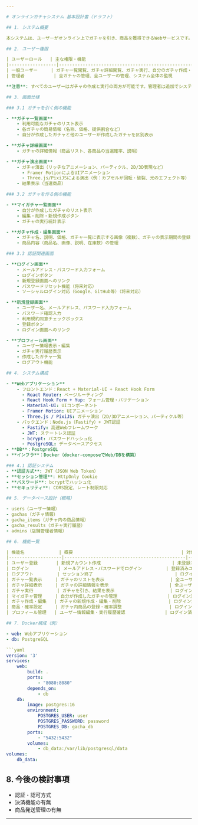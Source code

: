```yaml
---

# オンラインガチャシステム 基本設計書（ドラフト）

## 1. システム概要

本システムは、ユーザーがオンライン上でガチャを引き、商品を獲得できるWebサービスです。すべてのユーザーはガチャを作成・管理することも、他のユーザーが作成したガチャを引くこともできます。システムはDocker環境上で動作し、データベースにはPostgreSQLを使用します。

## 2. ユーザー権限

| ユーザーロール   | 主な権限・機能                                                               |
|------------------|-----------------------------------------------------------------------------|
| 一般ユーザー     | ガチャ一覧閲覧、ガチャ詳細閲覧、ガチャ実行、自分のガチャ作成・編集・削除      |
| 管理者           | 全ガチャの管理、全ユーザーの管理、システム全体の監視                        |

**注意**: すべてのユーザーはガチャの作成と実行の両方が可能です。管理者は追加でシステム全体の管理権限を持ちます。

## 3. 画面仕様

### 3.1 ガチャを引く側の機能

- **ガチャ一覧画面**
	- 利用可能なガチャのリスト表示
	- 各ガチャの簡易情報（名称、価格、提供割合など）
	- 自分が作成したガチャと他のユーザーが作成したガチャを区別表示

- **ガチャ詳細画面**
	- ガチャの詳細情報（商品リスト、各商品の当選確率、説明）

- **ガチャ演出画面**
	- ガチャ演出（リッチなアニメーション、パーティクル、2D/3D表現など）
	  - Framer MotionによるUIアニメーション
	  - Three.js/PixiJSによる演出（例：カプセルが回転・破裂、光のエフェクト等）
	- 結果表示（当選商品）

### 3.2 ガチャを作る側の機能

- **マイガチャ一覧画面**
	- 自分が作成したガチャのリスト表示
	- 編集・削除・新規作成ボタン
	- ガチャの実行統計表示

- **ガチャ作成・編集画面**
	- ガチャ名、説明、価格、ガチャ一覧に表示する画像（複数）、ガチャの表示期間の登録・編集
	- 商品内容（商品名、画像、説明、在庫数）の管理

### 3.3 認証関連画面

- **ログイン画面**
	- メールアドレス・パスワード入力フォーム
	- ログインボタン
	- 新規登録画面へのリンク
	- パスワードリセット機能（将来対応）
	- ソーシャルログイン対応（Google、GitHub等）（将来対応）

- **新規登録画面**
	- ユーザー名、メールアドレス、パスワード入力フォーム
	- パスワード確認入力
	- 利用規約同意チェックボックス
	- 登録ボタン
	- ログイン画面へのリンク

- **プロフィール画面**
	- ユーザー情報表示・編集
	- ガチャ実行履歴表示
	- 作成したガチャ一覧
	- ログアウト機能

## 4. システム構成

- **Webアプリケーション**
	- フロントエンド：React + Material-UI + React Hook Form
	  - React Router: ページルーティング
	  - React Hook Form + Yup: フォーム管理・バリデーション
	  - Material-UI: UIコンポーネント
	  - Framer Motion: UIアニメーション
	  - Three.js / PixiJS: ガチャ演出（2D/3Dアニメーション、パーティクル等）
	- バックエンド：Node.js（Fastify）+ JWT認証
	  - Fastify: 高速Webフレームワーク
	  - JWT: ステートレス認証
	  - bcrypt: パスワードハッシュ化
	  - PostgreSQL: データベースアクセス
- **DB**：PostgreSQL
- **インフラ**：Docker（docker-composeでWeb/DBを構築）

### 4.1 認証システム
- **認証方式**: JWT（JSON Web Token）
- **セッション管理**: HttpOnly Cookie
- **パスワード**: bcryptでハッシュ化
- **セキュリティ**: CORS設定、レート制限対応

## 5. データベース設計（概略）

- users（ユーザー情報）
- gachas（ガチャ情報）
- gacha_items（ガチャ内の商品情報）
- gacha_results（ガチャ実行履歴）
- admins（店舗管理者情報）

## 6. 機能一覧

| 機能名             | 概要                                         | 対象ユーザー   | 認証要否 |
|--------------------|----------------------------------------------|---------------|----------|
| ユーザー登録       | 新規アカウント作成                           | 未登録ユーザー | 不要     |
| ログイン           | メールアドレス・パスワードでログイン         | 登録済みユーザー | 不要     |
| ログアウト         | セッション終了                               | ログイン済み   | 必要     |
| ガチャ一覧表示     | ガチャのリストを表示                         | 全ユーザー    | 不要     |
| ガチャ詳細表示     | ガチャの詳細情報を表示                       | 全ユーザー    | 不要     |
| ガチャ実行         | ガチャを引き、結果を表示                     | ログイン済み   | 必要     |
| マイガチャ管理     | 自分が作成したガチャの管理                   | ログイン済み   | 必要     |
| ガチャ作成・編集   | ガチャの新規作成・編集・削除                  | ログイン済み   | 必要     |
| 商品・確率設定     | ガチャ内商品の登録・確率調整                  | ログイン済み   | 必要     |
| プロフィール管理   | ユーザー情報編集・実行履歴確認               | ログイン済み   | 必要     |

## 7. Docker構成（例）

- web: Webアプリケーション
- db: PostgreSQL

```yaml
version: '3'
services:
	web:
		build: .
		ports:
			- "8080:8080"
		depends_on:
			- db
	db:
		image: postgres:16
		environment:
			POSTGRES_USER: user
			POSTGRES_PASSWORD: password
			POSTGRES_DB: gacha_db
		ports:
			- "5432:5432"
		volumes:
			- db_data:/var/lib/postgresql/data
volumes:
	db_data:
```

## 8. 今後の検討事項

- 認証・認可方式
- 決済機能の有無
- 商品発送管理の有無

---
```


